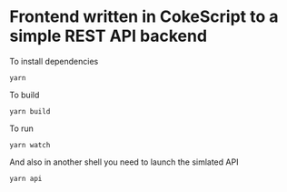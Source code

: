 
# Frontend written in CokeScript to a simple REST API backend

To install dependencies

    yarn
  
To build

    yarn build
  
To run
  
    yarn watch
  
And also in another shell you need to launch the simlated API

    yarn api
